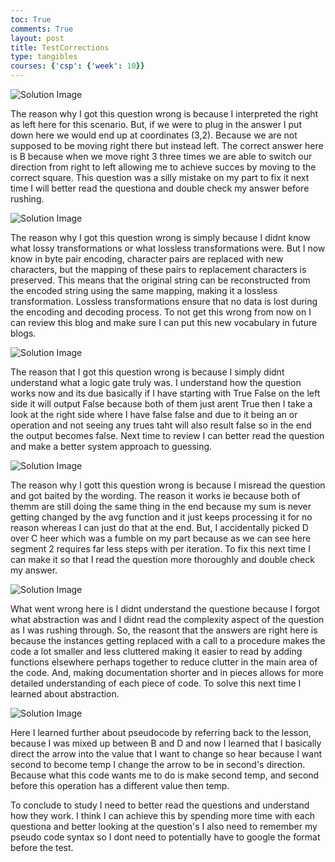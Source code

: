 ```yaml
---
toc: True
comments: True
layout: post
title: TestCorrections
type: tangibles
courses: {'csp': {'week': 10}}
---
```


![Solution Image](https://cdn.discordapp.com/attachments/1028150319961620510/1170854581740240936/image.png?ex=655a8e4d&is=6548194d&hm=218271976dc31ba8ca17a28795e84fed46bcd084db5a4d89311cf8d4769c4bd4&)


The reason why I got this question wrong is because I interpreted the right as left here for this scenario. But, if we were to plug in the answer I put down here we would end up at coordinates (3,2). Because we are not supposed to be moving right there but instead left. The correct answer here is B because when we move right 3 three times we are able to switch our direction from right to left allowing me to achieve succes by moving to the correct square. This question was a silly mistake on my part to fix it next time I will better read the questiona and double check my answer before rushing.

![Solution Image](https://cdn.discordapp.com/attachments/1028150319961620510/1170855855961427979/image.png?ex=655a8f7d&is=65481a7d&hm=8d05cacb6e90571d3e2fce13fa6e69e778a9dd2348558f9258582359519c6bf7&)


The reason why I got this question wrong is simply because I didnt know what lossy transformations or what lossless transformations were. But I now know in byte pair encoding, character pairs are replaced with new characters, but the mapping of these pairs to replacement characters is preserved. This means that the original string can be reconstructed from the encoded string using the same mapping, making it a lossless transformation. Lossless transformations ensure that no data is lost during the encoding and decoding process. To not get this wrong from now on I can review this blog and make sure I can put this new vocabulary in future blogs.

![Solution Image](https://cdn.discordapp.com/attachments/1028150319961620510/1170858394551332924/image.png?ex=655a91da&is=65481cda&hm=5d7591e15c425ca3a9feb79c5d1853c3fe6b3586c39454cca3fa66a9d450f627&)


The reason that I got this question wrong is because I simply didnt understand what a logic gate truly was. I understand how the question works now and its due basically if I have starting with True False on the left side it will output False because both of them just arent True then I take a look at the right side where I have false false and due to it being an or operation and not seeing any trues taht will also result false so in the end the output becomes false. Next time to review I can better read the question and make a better system approach to guessing.

![Solution Image](https://cdn.discordapp.com/attachments/1028150319961620510/1170859506905923584/image.png?ex=655a92e3&is=65481de3&hm=043098b83e33092717bc1df23e02ae309adeee7c36f97d85704641699892c35d&)


The reason why I gott this question wrong is because I misread the question and got baited by the wording. The reason it works ie because both of themm are still doing the same thing in the end because my sum is never getting changed by the avg function and it just keeps processing it for no reason whereas I can just do that at the end. But, I accidentally picked D over C heer which was a fumble on my part because as we can see here segment 2 requires far less steps with per iteration. To fix this next time I can make it so that I read the question more thoroughly and double check my answer.

![Solution Image](https://cdn.discordapp.com/attachments/1028150319961620510/1170860321196478494/image.png?ex=655a93a6&is=65481ea6&hm=f1f7a8ef7ce1964e53e9fd50d610d37fa33deeec9d69a1d7958bbb181580e3f7&)

What went wrong here is I didnt understand the questione because I forgot what abstraction was and I didnt read the complexity aspect of the question as I was rushing through. So, the reasont that the answers are right here is because the instances getting replaced with a call to a procedure makes the code a lot smaller and less cluttered making it easier to read by adding functions elsewhere perhaps together to reduce clutter in the main area of the code. And, making documentation shorter and in pieces allows for more detailed understanding of each piece of code. To solve this next time I learned about abstraction.

![Solution Image](https://cdn.discordapp.com/attachments/1028150319961620510/1170873494158983248/image.png?ex=655a9fea&is=65482aea&hm=217d4dd3c1e7ecd9a92dde59e35ffb8b72ba24828b93e4f692ca617374a84c32&)

Here I learned further about pseudocode by referring back to the lesson, because I was mixed up between B and D and now I learned that I basically direct the arrow into the value that I want to change so hear because I want second to become temp I change the arrow to be in second's direction. Because what this code wants me to do is make second temp, and second before this operation has a different value then temp.

To conclude to study I need to better read the questions and understand how they work. I think I can achieve this by spending more time with each questiona and better looking at the question's I also need to remember my pseudo code syntax so I dont need to potentially have to google the format before the test.

